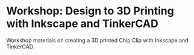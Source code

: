 # Workshop: Design to 3D Printing with Inkscape and TinkerCAD

Workshop materials on creating a 3D printed Chip Clip with Inkscape and TinkerCAD.


